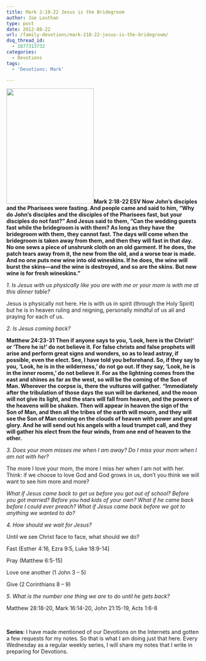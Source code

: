 ```yaml
---
title: Mark 2:18-22 Jesus is the Bridegroom
author: Joe Louthan
type: post
date: 2012-08-22
url: /family-devotions/mark-218-22-jesus-is-the-bridegroom/
dsq_thread_id:
  - 1877313732
categories:
  - Devotions
tags:
  - 'Devotions: Mark'

---
```

**[<img class="alignright size-medium wp-image-450" title="bride-wedding-frock-waiting" alt="" src="https://i1.wp.com/theologic.us/wp-content/uploads/2012/08/bride-wedding-frock-waiting.jpg?resize=228%2C300" width="228" height="300" srcset="https://i1.wp.com/theologic.us/wp-content/uploads/2012/08/bride-wedding-frock-waiting.jpg?resize=228%2C300 228w, https://i1.wp.com/theologic.us/wp-content/uploads/2012/08/bride-wedding-frock-waiting.jpg?w=300 300w" sizes="(max-width: 228px) 100vw, 228px" data-recalc-dims="1" />][1]Mark 2:18-22 ESV Now John&#8217;s disciples and the Pharisees were fasting. And people came and said to him, “Why do John&#8217;s disciples and the disciples of the Pharisees fast, but your disciples do not fast?” And Jesus said to them, “Can the wedding guests fast while the bridegroom is with them? As long as they have the bridegroom with them, they cannot fast. The days will come when the bridegroom is taken away from them, and then they will fast in that day. No one sews a piece of unshrunk cloth on an old garment. If he does, the patch tears away from it, the new from the old, and a worse tear is made. And no one puts new wine into old wineskins. If he does, the wine will burst the skins—and the wine is destroyed, and so are the skins. But new wine is for fresh wineskins.”**

_1. Is Jesus with us physically like you are with me or your mom is with me at this dinner table?_

Jesus is physically not here. He is with us in spirit (through the Holy Spirit) but he is in heaven ruling and reigning, personally mindful of us all and praying for each of us.

_2. Is Jesus coming back?_
  
**Matthew 24:23-31 Then if anyone says to you, ‘Look, here is the Christ!’ or ‘There he is!’ do not believe it. For false christs and false prophets will arise and perform great signs and wonders, so as to lead astray, if possible, even the elect. See, I have told you beforehand. So, if they say to you, ‘Look, he is in the wilderness,’ do not go out. If they say, ‘Look, he is in the inner rooms,’ do not believe it. For as the lightning comes from the east and shines as far as the west, so will be the coming of the Son of Man. Wherever the corpse is, there the vultures will gather.** **“Immediately after the tribulation of those days the sun will be darkened, and the moon will not give its light, and the stars will fall from heaven, and the powers of the heavens will be shaken. Then will appear in heaven the sign of the Son of Man, and then all the tribes of the earth will mourn, and they will see the Son of Man coming on the clouds of heaven with power and great glory. And he will send out his angels with a loud trumpet call, and they will gather his elect from the four winds, from one end of heaven to the other.**

_3. Does your mom misses me when I am away? Do I miss your mom when I am not with her?_

The more I love your mom, the more I miss her when I am not with her. Think: if we choose to love God and God grows in us, don&#8217;t you think we will want to see him more and more?

_What if Jesus came back to get us before you got out of school? Before you got married? Before you had kids of your own? What if he came back before I could ever preach? What if Jesus came back before we got to anything we wanted to do?_

_4. How should we wait for Jesus?_

Until we see Christ face to face, what should we do?

Fast (Esther 4:16, Ezra 9:5, Luke 18:9-14]
  
Pray (Matthew 6:5-15)
  
Love one another (1 John 3 &#8211; 5)
  
Give (2 Corinthians 8 &#8211; 9)

_5. What is the number one thing we are to do until he gets back?_

Matthew 28:18-20, Mark 16:14-20, John 21:15-19, Acts 1:6-8

&nbsp;

**Series**: I have made mentioned of our Devotions on the Internets and gotten a few requests for my notes. So that is what I am doing just that here. Every Wednesday as a regular weekly series, I will share my notes that I write in preparing for Devotions.

 [1]: https://i1.wp.com/theologic.us/wp-content/uploads/2012/08/bride-wedding-frock-waiting.jpg